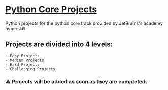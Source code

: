 # [Python Core Projects](https://hyperskill.org/tracks/2)
Python projects for the python core track provided by JetBrains's academy hyperskill.
## Projects are divided into 4 levels:
    - Easy Projects
    - Medium Projects
    - Hard Projects
    - Challenging Projects
### :warning: Projects will be added as soon as they are completed.
